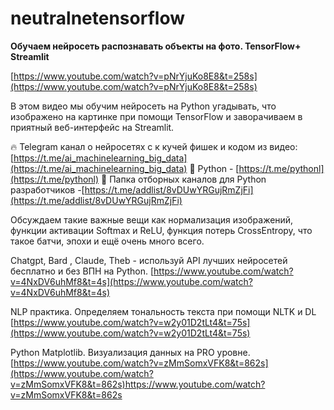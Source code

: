 # neutralnetensorflow

**Обучаем нейросеть распознавать объекты на фото. TensorFlow+ Streamlit**


[https://www.youtube.com/watch?v=pNrYjuKo8E8&t=258s](https://www.youtube.com/watch?v=pNrYjuKo8E8&t=258s)

В этом видео мы обучим нейросеть на Python угадывать, что изображено на картинке при помощи TensorFlow и заворачиваем в приятный веб-интерфейс на Streamlit.

🔥 Telegram канал о нейросетях с к кучей фишек и кодом из видео: 
 [https://t.me/ai_machinelearning_big_data](https://t.me/ai_machinelearning_big_data)
📌 Python - [https://t.me/pythonl](https://t.me/pythonl)
📌 Папка отборных каналов для Python разработчиков -[https://t.me/addlist/8vDUwYRGujRmZjFi](https://t.me/addlist/8vDUwYRGujRmZjFi)


Обсуждаем такие важные вещи как нормализация изображений, функции активации Softmax и ReLU, функция потерь CrossEntropy, что такое батчи, эпохи и ещё очень много всего. 

Chatgpt, Bard , Claude, Theb - используй API лучших нейросетей бесплатно и без ВПН на Python.
[https://www.youtube.com/watch?v=4NxDV6uhMf8&t=4s](https://www.youtube.com/watch?v=4NxDV6uhMf8&t=4s)

NLP практика. Определяем тональность текста при помощи NLTK и DL
[https://www.youtube.com/watch?v=w2y01D2tLt4&t=75s](https://www.youtube.com/watch?v=w2y01D2tLt4&t=75s)

Python Matplotlib. Визуализация данных на PRO уровне.
[https://www.youtube.com/watch?v=zMmSomxVFK8&t=862s](https://www.youtube.com/watch?v=zMmSomxVFK8&t=862s)https://www.youtube.com/watch?v=zMmSomxVFK8&t=862s
